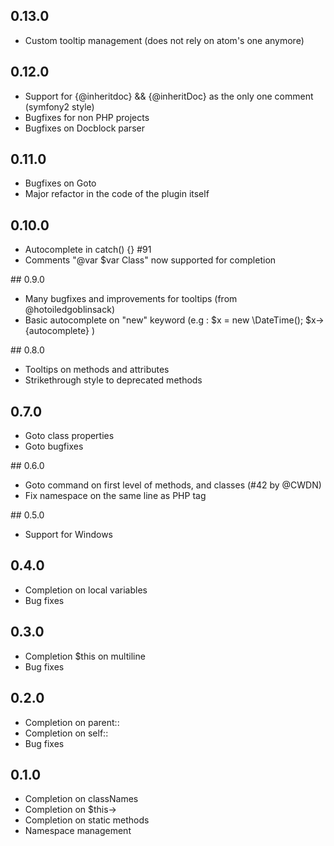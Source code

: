 ## 0.13.0
* Custom tooltip management (does not rely on atom's one anymore)

## 0.12.0
* Support for {@inheritdoc} && {@inheritDoc} as the only one comment (symfony2 style)
* Bugfixes for non PHP projects
* Bugfixes on Docblock parser

## 0.11.0
* Bugfixes on Goto
* Major refactor in the code of the plugin itself

## 0.10.0
* Autocomplete in catch() {} #91
* Comments "@var $var Class" now supported for completion

## 0.9.0
* Many bugfixes and improvements for tooltips (from @hotoiledgoblinsack)
* Basic autocomplete on "new" keyword (e.g :
    $x = new \DateTime();
    $x->{autocomplete}
)

## 0.8.0
* Tooltips on methods and attributes
* Strikethrough style to deprecated methods

## 0.7.0
* Goto class properties
* Goto bugfixes

## 0.6.0
* Goto command on first level of methods, and classes (#42 by @CWDN)
* Fix namespace on the same line as PHP tag

## 0.5.0
* Support for Windows

## 0.4.0
* Completion on local variables
* Bug fixes

## 0.3.0
* Completion $this on multiline
* Bug fixes

## 0.2.0
* Completion on parent::
* Completion on self::
* Bug fixes

## 0.1.0
* Completion on classNames
* Completion on $this->
* Completion on static methods
* Namespace management
